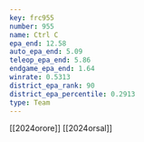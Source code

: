 ```yaml
---
key: frc955
number: 955
name: Ctrl C
epa_end: 12.58
auto_epa_end: 5.09
teleop_epa_end: 5.86
endgame_epa_end: 1.64
winrate: 0.5313
district_epa_rank: 90
district_epa_percentile: 0.2913
type: Team
---
```

[[2024orore]]
[[2024orsal]]
